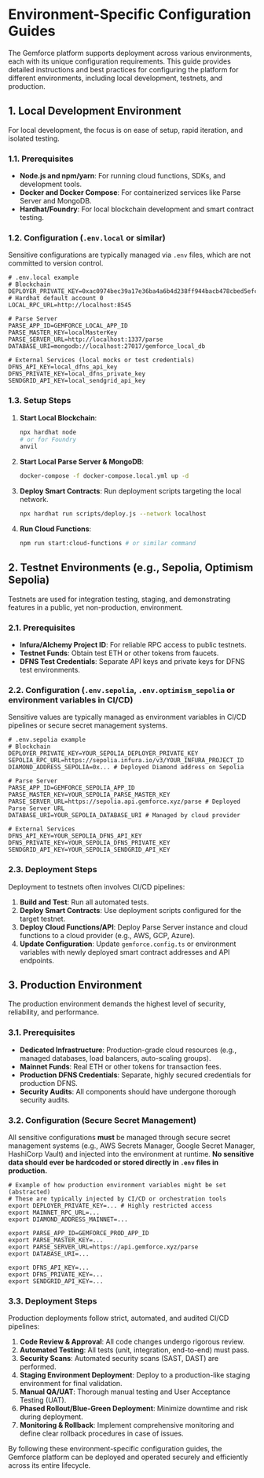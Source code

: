 # Environment-Specific Configuration Guides

The Gemforce platform supports deployment across various environments, each with its unique configuration requirements. This guide provides detailed instructions and best practices for configuring the platform for different environments, including local development, testnets, and production.

## 1. Local Development Environment

For local development, the focus is on ease of setup, rapid iteration, and isolated testing.

### 1.1. Prerequisites

*   **Node.js and npm/yarn**: For running cloud functions, SDKs, and development tools.
*   **Docker and Docker Compose**: For containerized services like Parse Server and MongoDB.
*   **Hardhat/Foundry**: For local blockchain development and smart contract testing.

### 1.2. Configuration (`.env.local` or similar)

Sensitive configurations are typically managed via `.env` files, which are not committed to version control.

```dotenv
# .env.local example
# Blockchain
DEPLOYER_PRIVATE_KEY=0xac0974bec39a17e36ba4a6b4d238ff944bacb478cbed5efcae784d7bf4f2ff80 # Hardhat default account 0
LOCAL_RPC_URL=http://localhost:8545

# Parse Server
PARSE_APP_ID=GEMFORCE_LOCAL_APP_ID
PARSE_MASTER_KEY=localMasterKey
PARSE_SERVER_URL=http://localhost:1337/parse
DATABASE_URI=mongodb://localhost:27017/gemforce_local_db

# External Services (local mocks or test credentials)
DFNS_API_KEY=local_dfns_api_key
DFNS_PRIVATE_KEY=local_dfns_private_key
SENDGRID_API_KEY=local_sendgrid_api_key
```

### 1.3. Setup Steps

1.  **Start Local Blockchain**:
    ```bash
    npx hardhat node
    # or for Foundry
    anvil
    ```
2.  **Start Local Parse Server & MongoDB**:
    ```bash
    docker-compose -f docker-compose.local.yml up -d
    ```
3.  **Deploy Smart Contracts**: Run deployment scripts targeting the local network.
    ```bash
    npx hardhat run scripts/deploy.js --network localhost
    ```
4.  **Run Cloud Functions**:
    ```bash
    npm run start:cloud-functions # or similar command
    ```

## 2. Testnet Environments (e.g., Sepolia, Optimism Sepolia)

Testnets are used for integration testing, staging, and demonstrating features in a public, yet non-production, environment.

### 2.1. Prerequisites

*   **Infura/Alchemy Project ID**: For reliable RPC access to public testnets.
*   **Testnet Funds**: Obtain test ETH or other tokens from faucets.
*   **DFNS Test Credentials**: Separate API keys and private keys for DFNS test environments.

### 2.2. Configuration (`.env.sepolia`, `.env.optimism_sepolia` or environment variables in CI/CD)

Sensitive values are typically managed as environment variables in CI/CD pipelines or secure secret management systems.

```dotenv
# .env.sepolia example
# Blockchain
DEPLOYER_PRIVATE_KEY=YOUR_SEPOLIA_DEPLOYER_PRIVATE_KEY
SEPOLIA_RPC_URL=https://sepolia.infura.io/v3/YOUR_INFURA_PROJECT_ID
DIAMOND_ADDRESS_SEPOLIA=0x... # Deployed Diamond address on Sepolia

# Parse Server
PARSE_APP_ID=GEMFORCE_SEPOLIA_APP_ID
PARSE_MASTER_KEY=YOUR_SEPOLIA_PARSE_MASTER_KEY
PARSE_SERVER_URL=https://sepolia.api.gemforce.xyz/parse # Deployed Parse Server URL
DATABASE_URI=YOUR_SEPOLIA_DATABASE_URI # Managed by cloud provider

# External Services
DFNS_API_KEY=YOUR_SEPOLIA_DFNS_API_KEY
DFNS_PRIVATE_KEY=YOUR_SEPOLIA_DFNS_PRIVATE_KEY
SENDGRID_API_KEY=YOUR_SEPOLIA_SENDGRID_API_KEY
```

### 2.3. Deployment Steps

Deployment to testnets often involves CI/CD pipelines:

1.  **Build and Test**: Run all automated tests.
2.  **Deploy Smart Contracts**: Use deployment scripts configured for the target testnet.
3.  **Deploy Cloud Functions/API**: Deploy Parse Server instance and cloud functions to a cloud provider (e.g., AWS, GCP, Azure).
4.  **Update Configuration**: Update `gemforce.config.ts` or environment variables with newly deployed smart contract addresses and API endpoints.

## 3. Production Environment

The production environment demands the highest level of security, reliability, and performance.

### 3.1. Prerequisites

*   **Dedicated Infrastructure**: Production-grade cloud resources (e.g., managed databases, load balancers, auto-scaling groups).
*   **Mainnet Funds**: Real ETH or other tokens for transaction fees.
*   **Production DFNS Credentials**: Separate, highly secured credentials for production DFNS.
*   **Security Audits**: All components should have undergone thorough security audits.

### 3.2. Configuration (Secure Secret Management)

All sensitive configurations **must** be managed through secure secret management systems (e.g., AWS Secrets Manager, Google Secret Manager, HashiCorp Vault) and injected into the environment at runtime. **No sensitive data should ever be hardcoded or stored directly in `.env` files in production.**

```
# Example of how production environment variables might be set (abstracted)
# These are typically injected by CI/CD or orchestration tools
export DEPLOYER_PRIVATE_KEY=... # Highly restricted access
export MAINNET_RPC_URL=...
export DIAMOND_ADDRESS_MAINNET=...

export PARSE_APP_ID=GEMFORCE_PROD_APP_ID
export PARSE_MASTER_KEY=...
export PARSE_SERVER_URL=https://api.gemforce.xyz/parse
export DATABASE_URI=...

export DFNS_API_KEY=...
export DFNS_PRIVATE_KEY=...
export SENDGRID_API_KEY=...
```

### 3.3. Deployment Steps

Production deployments follow strict, automated, and audited CI/CD pipelines:

1.  **Code Review & Approval**: All code changes undergo rigorous review.
2.  **Automated Testing**: All tests (unit, integration, end-to-end) must pass.
3.  **Security Scans**: Automated security scans (SAST, DAST) are performed.
4.  **Staging Environment Deployment**: Deploy to a production-like staging environment for final validation.
5.  **Manual QA/UAT**: Thorough manual testing and User Acceptance Testing (UAT).
6.  **Phased Rollout/Blue-Green Deployment**: Minimize downtime and risk during deployment.
7.  **Monitoring & Rollback**: Implement comprehensive monitoring and define clear rollback procedures in case of issues.

By following these environment-specific configuration guides, the Gemforce platform can be deployed and operated securely and efficiently across its entire lifecycle.